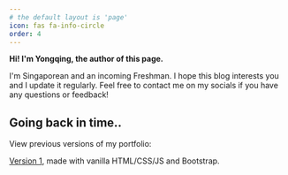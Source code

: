 ```yaml
---
# the default layout is 'page'
icon: fas fa-info-circle
order: 4
---
```


**Hi! I'm Yongqing, the author of this page.**

I'm Singaporean and an incoming Freshman. I hope this blog interests you and I update it regularly. Feel free to contact me on my socials if you have any questions or feedback!

## Going back in time..

View previous versions of my portfolio:

[Version 1](https://beefwhale.github.io/v1), made with vanilla HTML/CSS/JS and Bootstrap.

<!-- > Add Markdown syntax content to file `_tabs/about.md`{: .filepath } and it will show up on this page.
{: .prompt-tip } -->

